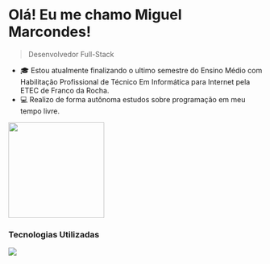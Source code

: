 <!-- Título e descrição -->
# Olá! Eu me chamo Miguel Marcondes!

> Desenvolvedor Full-Stack

<!-- Descrição pessoal e conquistas -->
- 🎓 Estou atualmente finalizando o ultimo semestre do Ensino Médio com Habilitação Profissional de Técnico Em Informática para Internet pela ETEC de Franco da Rocha.
- 💻 Realizo de forma autônoma estudos sobre programação em meu tempo livre.

<div>
   <img height=190em src="https://github-readme-streak-stats.herokuapp.com/?user=Miguelzzzz" />
</div>

<!-- Ferramentas e tecnologias -->
### Tecnologias Utilizadas

<img src="https://skillicons.dev/icons?i=html,css,js,php,java,mysql,laravel,materialize,bootstrap,androidstudio,git,vscode,insomnia">
